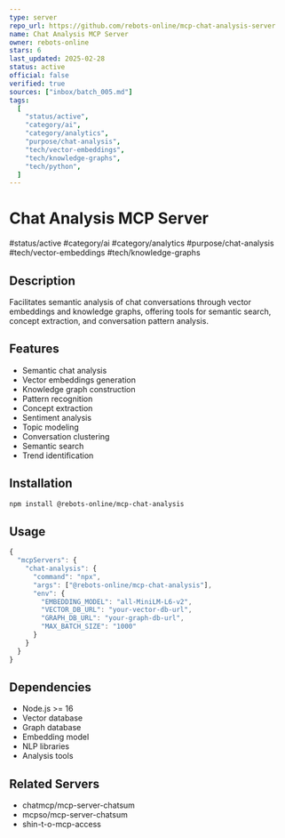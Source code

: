 ```yaml
---
type: server
repo_url: https://github.com/rebots-online/mcp-chat-analysis-server
name: Chat Analysis MCP Server
owner: rebots-online
stars: 6
last_updated: 2025-02-28
status: active
official: false
verified: true
sources: ["inbox/batch_005.md"]
tags:
  [
    "status/active",
    "category/ai",
    "category/analytics",
    "purpose/chat-analysis",
    "tech/vector-embeddings",
    "tech/knowledge-graphs",
    "tech/python",
  ]
---
```


# Chat Analysis MCP Server

#status/active #category/ai #category/analytics #purpose/chat-analysis #tech/vector-embeddings #tech/knowledge-graphs

## Description

Facilitates semantic analysis of chat conversations through vector embeddings and knowledge graphs, offering tools for semantic search, concept extraction, and conversation pattern analysis.

## Features

- Semantic chat analysis
- Vector embeddings generation
- Knowledge graph construction
- Pattern recognition
- Concept extraction
- Sentiment analysis
- Topic modeling
- Conversation clustering
- Semantic search
- Trend identification

## Installation

```bash
npm install @rebots-online/mcp-chat-analysis
```

## Usage

```javascript
{
  "mcpServers": {
    "chat-analysis": {
      "command": "npx",
      "args": ["@rebots-online/mcp-chat-analysis"],
      "env": {
        "EMBEDDING_MODEL": "all-MiniLM-L6-v2",
        "VECTOR_DB_URL": "your-vector-db-url",
        "GRAPH_DB_URL": "your-graph-db-url",
        "MAX_BATCH_SIZE": "1000"
      }
    }
  }
}
```

## Dependencies

- Node.js >= 16
- Vector database
- Graph database
- Embedding model
- NLP libraries
- Analysis tools

## Related Servers

- chatmcp/mcp-server-chatsum
- mcpso/mcp-server-chatsum
- shin-t-o-mcp-access
